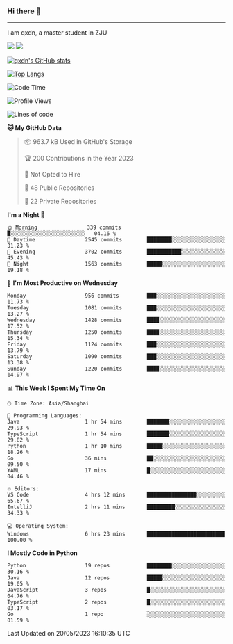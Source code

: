 ### Hi there 👋
---

I am qxdn, a master student in ZJU

[![](https://img.shields.io/badge/blog-qxdn-brightgreen?style=for-the-badge&logo=hexo)](https://qianxu.run) [![](https://img.shields.io/badge/bilibili-qxdn-ff69b4?style=for-the-badge&logo=Bilibili)](https://space.bilibili.com/11674667)


[![qxdn's GitHub stats](https://github-readme-stats.vercel.app/api?username=qxdn&count_private=true&show_icons=true)](https://github.com/qxdn)

[![Top Langs](https://github-readme-stats.vercel.app/api/top-langs/?username=qxdn&layout=compact)](https://github.com/qxdn)

<!--START_SECTION:waka-->
![Code Time](http://img.shields.io/badge/Code%20Time-1%2C050%20hrs%2036%20mins-blue)

![Profile Views](http://img.shields.io/badge/Profile%20Views-12-blue)

![Lines of code](https://img.shields.io/badge/From%20Hello%20World%20I%27ve%20Written-10.6%20million%20lines%20of%20code-blue)

**🐱 My GitHub Data** 

> 📦 963.7 kB Used in GitHub's Storage 
 > 
> 🏆 200 Contributions in the Year 2023
 > 
> 🚫 Not Opted to Hire
 > 
> 📜 48 Public Repositories 
 > 
> 🔑 22 Private Repositories 
 > 
**I'm a Night 🦉** 

```text
🌞 Morning                339 commits         █░░░░░░░░░░░░░░░░░░░░░░░░   04.16 % 
🌆 Daytime                2545 commits        ████████░░░░░░░░░░░░░░░░░   31.23 % 
🌃 Evening                3702 commits        ███████████░░░░░░░░░░░░░░   45.43 % 
🌙 Night                  1563 commits        █████░░░░░░░░░░░░░░░░░░░░   19.18 % 
```
📅 **I'm Most Productive on Wednesday** 

```text
Monday                   956 commits         ███░░░░░░░░░░░░░░░░░░░░░░   11.73 % 
Tuesday                  1081 commits        ███░░░░░░░░░░░░░░░░░░░░░░   13.27 % 
Wednesday                1428 commits        ████░░░░░░░░░░░░░░░░░░░░░   17.52 % 
Thursday                 1250 commits        ████░░░░░░░░░░░░░░░░░░░░░   15.34 % 
Friday                   1124 commits        ███░░░░░░░░░░░░░░░░░░░░░░   13.79 % 
Saturday                 1090 commits        ███░░░░░░░░░░░░░░░░░░░░░░   13.38 % 
Sunday                   1220 commits        ████░░░░░░░░░░░░░░░░░░░░░   14.97 % 
```


📊 **This Week I Spent My Time On** 

```text
🕑︎ Time Zone: Asia/Shanghai

💬 Programming Languages: 
Java                     1 hr 54 mins        ███████░░░░░░░░░░░░░░░░░░   29.93 % 
TypeScript               1 hr 54 mins        ███████░░░░░░░░░░░░░░░░░░   29.82 % 
Python                   1 hr 10 mins        █████░░░░░░░░░░░░░░░░░░░░   18.26 % 
Go                       36 mins             ██░░░░░░░░░░░░░░░░░░░░░░░   09.50 % 
YAML                     17 mins             █░░░░░░░░░░░░░░░░░░░░░░░░   04.46 % 

🔥 Editors: 
VS Code                  4 hrs 12 mins       ████████████████░░░░░░░░░   65.67 % 
IntelliJ                 2 hrs 11 mins       █████████░░░░░░░░░░░░░░░░   34.33 % 

💻 Operating System: 
Windows                  6 hrs 23 mins       █████████████████████████   100.00 % 
```

**I Mostly Code in Python** 

```text
Python                   19 repos            ████████░░░░░░░░░░░░░░░░░   30.16 % 
Java                     12 repos            █████░░░░░░░░░░░░░░░░░░░░   19.05 % 
JavaScript               3 repos             █░░░░░░░░░░░░░░░░░░░░░░░░   04.76 % 
TypeScript               2 repos             █░░░░░░░░░░░░░░░░░░░░░░░░   03.17 % 
Go                       1 repo              ░░░░░░░░░░░░░░░░░░░░░░░░░   01.59 % 
```




 Last Updated on 20/05/2023 16:10:35 UTC
<!--END_SECTION:waka-->

<!--
**qxdn/qxdn** is a ✨ _special_ ✨ repository because its `README.md` (this file) appears on your GitHub profile.

Here are some ideas to get you started:

- 🔭 I’m currently working on ...
- 🌱 I’m currently learning ...
- 👯 I’m looking to collaborate on ...
- 🤔 I’m looking for help with ...
- 💬 Ask me about ...
- 📫 How to reach me: ...
- 😄 Pronouns: ...
- ⚡ Fun fact: ...
-->
